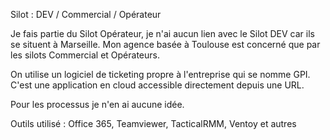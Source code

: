 Silot : DEV / Commercial / Opérateur

Je fais partie du Silot Opérateur, je n'ai aucun lien avec le Silot DEV car ils se situent à Marseille.
Mon agence basée à Toulouse est concerné que par les silots Commercial et Opérateurs.

On utilise un logiciel de ticketing propre à l'entreprise qui se nomme GPI.
C'est une application en cloud accessible directement depuis une URL.

Pour les processus je n'en ai aucune idée.

Outils utilisé : Office 365, Teamviewer, TacticalRMM, Ventoy et autres


